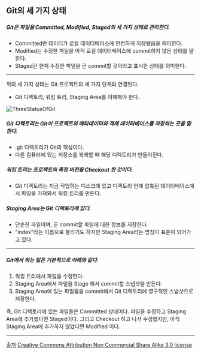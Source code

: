 ## Git의 세 가지 상태



##### Git은 파일을 Committed, Modified, Staged의 세 가지 상태로 관리한다.

- Committed란 데이터가 로컬 데이터베이스에 안전하게 저장됐음을 의미한다.
- Modified는 수정한 파일을 아직 로컬 데이터베이스에 commit하지 않은 상태를 말한다.
- Staged란 현재 수정한 파일을 곧 commit할 것이라고 표시한 상태를 의미한다.

---

위의 세 가지 상태는 Git 프로젝트의 세 가지 단계와 연결된다. 

- Git 디렉토리,  워킹 트리, Staging Area를 이해해야 한다.

![ThreeStatusOfGit](https://img1.daumcdn.net/thumb/R1280x0/?scode=mtistory2&fname=https%3A%2F%2Fk.kakaocdn.net%2Fdn%2FbeCcS8%2FbtqAyyU72Wi%2FfbeZoxZ6t5IRsJAY0lCWu1%2Fimg.jpg)

##### Git 디렉토리는 Git이 프로젝트의 메타데이터와 객체 데이터베이스를 저장하는 곳을 말한다.

- .git 디렉토리가 Git의 핵심이다.
- 다른 컴퓨터에 있는 저장소를 복제할 때 해당 디렉토리가 만들어진다.

##### 워킹 트리는 프로젝트의 특정 버전을 Checkout 한 것이다.

- Git 디렉토리는 지금 작업하는 디스크에 있고 디렉토리 안에 압축된 데이터베이스에서 파일을 가져와서 워킹 트리를 만든다.

##### Staging Area는 Git 디렉토리에 있다.

- 단순한 파일이며, 곧 commit할 파일에 대한 정보를 저장한다.
- "index"라는 이름으로 불리기도 하지만 Staging Area라는 명칭이 표준이 되어가고 있다.

---

##### Git에서 하는 일은 기본적으로 아래와 같다.

1. 워킹 트리에서 파일을 수정한다.
2. Staging Area에서 파일을 Stage 해서 commit할 스냅샷을 만든다.
3. Staging Area에 있는 파일들을 commit해서 Git 디렉토리에 영구적인 스냅샷으로 저장한다.

즉, Git 디렉토리에 있는 파일들은 Committed 상태이다. 파일을 수정하고 Staging Area에 추가했다면 Staged이다. 그리고 Checkout 하고 나서 수정했지만, 아직 Staging Area에 추가하지 않았다면 Modified 이다.

---

[출처](https://git-scm.com/book/en/v2)
[Creative Commons Attribution Non Commercial Share Alike 3.0 license](https://creativecommons.org/licenses/by-nc-sa/3.0/)